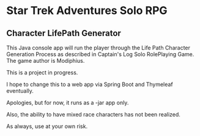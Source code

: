 # Star Trek Adventures Solo RPG
## Character LifePath Generator

This Java console app will run the player through the Life Path Character Generation Process as described in Captain's Log Solo RolePlaying Game.  The game author is Modiphius.

This is a project in progress.

I hope to change this to a web app via Spring Boot and Thymeleaf eventually.  

Apologies, but for now, it runs as a -jar app only.

Also, the ability to have mixed race characters has not been realized.

As always, use at your own risk.